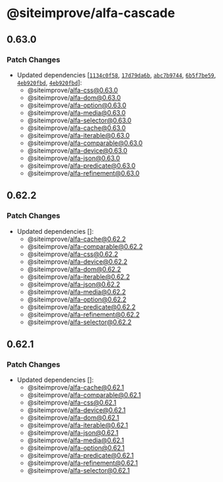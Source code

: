 # @siteimprove/alfa-cascade

## 0.63.0

### Patch Changes

- Updated dependencies [[`1134c0f58`](https://github.com/Siteimprove/alfa/commit/1134c0f580f1562fdb9becd3f5e442abcb86dc86), [`17d79da6b`](https://github.com/Siteimprove/alfa/commit/17d79da6b2e6d7fd789344ba62cb6fe5744c02a4), [`abc7b9744`](https://github.com/Siteimprove/alfa/commit/abc7b9744985d9935a079e82fddfa668463442c0), [`6b5f7be59`](https://github.com/Siteimprove/alfa/commit/6b5f7be5918bbf04ac07bcbf422c3c75304ce4de), [`4eb920fbd`](https://github.com/Siteimprove/alfa/commit/4eb920fbd665f0a84432a79f87a11531480d1b29), [`4eb920fbd`](https://github.com/Siteimprove/alfa/commit/4eb920fbd665f0a84432a79f87a11531480d1b29)]:
  - @siteimprove/alfa-css@0.63.0
  - @siteimprove/alfa-dom@0.63.0
  - @siteimprove/alfa-option@0.63.0
  - @siteimprove/alfa-media@0.63.0
  - @siteimprove/alfa-selector@0.63.0
  - @siteimprove/alfa-cache@0.63.0
  - @siteimprove/alfa-iterable@0.63.0
  - @siteimprove/alfa-comparable@0.63.0
  - @siteimprove/alfa-device@0.63.0
  - @siteimprove/alfa-json@0.63.0
  - @siteimprove/alfa-predicate@0.63.0
  - @siteimprove/alfa-refinement@0.63.0

## 0.62.2

### Patch Changes

- Updated dependencies []:
  - @siteimprove/alfa-cache@0.62.2
  - @siteimprove/alfa-comparable@0.62.2
  - @siteimprove/alfa-css@0.62.2
  - @siteimprove/alfa-device@0.62.2
  - @siteimprove/alfa-dom@0.62.2
  - @siteimprove/alfa-iterable@0.62.2
  - @siteimprove/alfa-json@0.62.2
  - @siteimprove/alfa-media@0.62.2
  - @siteimprove/alfa-option@0.62.2
  - @siteimprove/alfa-predicate@0.62.2
  - @siteimprove/alfa-refinement@0.62.2
  - @siteimprove/alfa-selector@0.62.2

## 0.62.1

### Patch Changes

- Updated dependencies []:
  - @siteimprove/alfa-cache@0.62.1
  - @siteimprove/alfa-comparable@0.62.1
  - @siteimprove/alfa-css@0.62.1
  - @siteimprove/alfa-device@0.62.1
  - @siteimprove/alfa-dom@0.62.1
  - @siteimprove/alfa-iterable@0.62.1
  - @siteimprove/alfa-json@0.62.1
  - @siteimprove/alfa-media@0.62.1
  - @siteimprove/alfa-option@0.62.1
  - @siteimprove/alfa-predicate@0.62.1
  - @siteimprove/alfa-refinement@0.62.1
  - @siteimprove/alfa-selector@0.62.1
